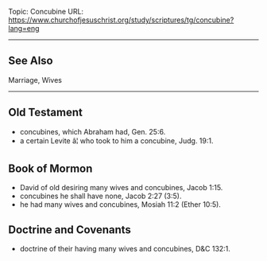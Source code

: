 Topic: Concubine
URL: https://www.churchofjesuschrist.org/study/scriptures/tg/concubine?lang=eng

---

## See Also

Marriage, Wives

---

## Old Testament

- concubines, which Abraham had, Gen. 25:6.
- a certain Levite â¦ who took to him a concubine, Judg. 19:1.

## Book of Mormon

- David of old desiring many wives and concubines, Jacob 1:15.
- concubines he shall have none, Jacob 2:27 (3:5).
- he had many wives and concubines, Mosiah 11:2 (Ether 10:5).

## Doctrine and Covenants

- doctrine of their having many wives and concubines, D&C 132:1.

